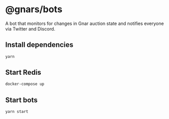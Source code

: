 # @gnars/bots

A bot that monitors for changes in Gnar auction state and notifies everyone via Twitter and Discord.

## Install dependencies

```sh
yarn
```

## Start Redis

```sh
docker-compose up
```

## Start bots

```sh
yarn start
```
